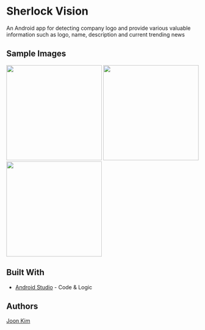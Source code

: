 # Sherlock Vision

An Android app for detecting company logo and provide various valuable information such as logo, name, description and current trending news


## Sample Images
<img src="https://user-images.githubusercontent.com/22063984/35556561-8b7136e0-0570-11e8-9398-459594439af6.jpg" width="250"> <img src="https://user-images.githubusercontent.com/22063984/35556560-8b6732da-0570-11e8-830e-7de3056c7787.jpg" width="250"> <img src="https://user-images.githubusercontent.com/22063984/35556562-8b7af4b4-0570-11e8-9a28-6b80cf8923b9.jpg" width="250">


## Built With

* [Android Studio](https://developer.android.com/studio/index.html) - Code & Logic

## Authors

[Joon Kim](https://github.com/joony0123)     


